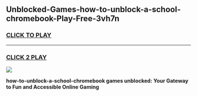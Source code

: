 
## Unblocked-Games-how-to-unblock-a-school-chromebook-Play-Free-3vh7n
<h3>
<a href="https://premium76.site?title=how-to-unblock-a-school-chromebook&ref=20M">CLICK TO PLAY</a></h3>
<hr>

<h3>
<a href="https://premium76.site?title=how-to-unblock-a-school-chromebook&ref=20M">CLICK 2 PLAY</a>
  
</h3>

<a href="https://premium76.site?title=how-to-unblock-a-school-chromebook&ref=19M"><img src="https://clearcache.store/games.png"></a>


**how-to-unblock-a-school-chromebook games unblocked: Your Gateway to Fun and Accessible Online Gaming**
